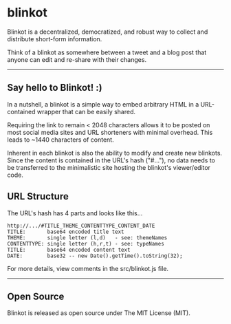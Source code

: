 blinkot
=======

Blinkot is a decentralized, democratized, and robust way to collect and distribute short-form information.

Think of a blinkot as somewhere between a tweet and a blog post that anyone can edit and re-share with their changes.

- - - - - - - - - - - - - - - -

Say hello to Blinkot! :)
--
In a nutshell, a blinkot is a simple way to embed 
arbitrary HTML in a URL-contained wrapper that can 
be easily shared.

Requiring the link to remain < 2048 characters
allows it to be posted on most social media sites
and URL shorteners with minimal overhead.
This leads to ~1440 characters of content.

Inherent in each blinkot is also the ability to
modify and create new blinkots. Since the content
is contained in the URL's hash ("#..."), no data
needs to be transferred to the minimalistic site
hosting the blinkot's viewer/editor code.


URL Structure
--
The URL's hash has 4 parts and looks like this...

    http://.../#TITLE_THEME_CONTENTTYPE_CONTENT_DATE
    TITLE:       base64 encoded title text
    THEME:       single letter (l,d)   - see: themeNames
    CONTENTTYPE: single letter (h,r,t) - see: typeNames
    TITLE:       base64 encoded content text
    DATE:        base32 -- new Date().getTime().toString(32);

For more details, view comments in the src/blinkot.js file.

- - - - - - - - - - - - - - - -
 
Open Source
--
Blinkot is released as open source under The MIT License (MIT).


